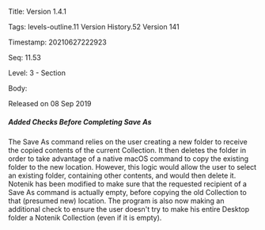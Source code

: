 Title:  Version 1.4.1

Tags:   levels-outline.11 Version History.52 Version 141

Timestamp: 20210627222923

Seq:    11.53

Level:  3 - Section

Body: 

Released on 08 Sep 2019
 
##### Added Checks Before Completing Save As

The Save As command relies on the user creating a new folder to receive the copied contents of the current Collection. It then deletes the folder in order to take advantage of a native macOS command to copy the existing folder to the new location. However, this logic would allow the user to select an existing folder, containing other contents, and would then delete it. Notenik has been modified to make sure that the requested recipient of a Save As command is actually empty, before copying the old Collection to that (presumed new) location. The program is also now making an additional check to ensure the user doesn't try to make his entire Desktop folder a Notenik Collection (even if it is empty).
